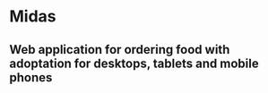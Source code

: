 # Midas

## Web application for ordering food with adoptation for desktops, tablets and mobile phones
